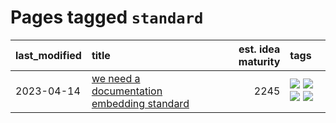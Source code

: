 # Pages tagged `standard`

|last_modified|title|est. idea maturity|tags
|:---|:---|---:|:---|
|2023-04-14|[we need a documentation embedding standard](../doc-embed-standard.md)|2245|[![](https://img.shields.io/badge/tag-accessibility-e3be61)](../tags/accessibility.md) [![](https://img.shields.io/badge/tag-documentation-2b1224)](../tags/documentation.md) [![](https://img.shields.io/badge/tag-standard-869cae)](../tags/standard.md) [![](https://img.shields.io/badge/tag-tooling-869bd0)](../tags/tooling.md)|